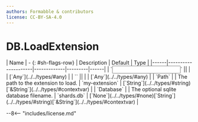 ```yaml
---
authors: Formabble & contributors
license: CC-BY-SA-4.0
---
```



# DB.LoadExtension

<div class="sh-parameters" markdown="1">
| Name | - {: #sh-flags-row} | Description | Default | Type |
|------|---------------------|-------------|---------|------|
| `<input>` || | | [`Any`](../../types/#any) |
| `<output>` || | | [`Any`](../../types/#any) |
| `Path` |  | The path to the extension to load. | `my-extension` | [`String`](../../types/#string)[`&String`](../../types/#contextvar) |
| `Database` |  | The optional sqlite database filename. | `shards.db` | [`None`](../../types/#none)[`String`](../../types/#string)[`&String`](../../types/#contextvar) |

</div>



--8<-- "includes/license.md"


